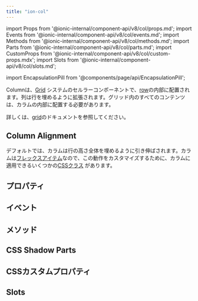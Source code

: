 ```yaml
---
title: "ion-col"
---
```

import Props from '@ionic-internal/component-api/v8/col/props.md';
import Events from '@ionic-internal/component-api/v8/col/events.md';
import Methods from '@ionic-internal/component-api/v8/col/methods.md';
import Parts from '@ionic-internal/component-api/v8/col/parts.md';
import CustomProps from '@ionic-internal/component-api/v8/col/custom-props.mdx';
import Slots from '@ionic-internal/component-api/v8/col/slots.md';

<head>
  <title>ion-col: Column Component Padding and Other Properties</title>
  <meta name="description" content="ion-colは、rowの内側に入るカラムコンポーネントです。グリッド内のコンテンツは、カラムの中に入ります。列のパディング、サイズ、その他のプロパティについては、こちらをご覧ください。" />
</head>

import EncapsulationPill from '@components/page/api/EncapsulationPill';

<EncapsulationPill type="shadow" />


Columnは、[Grid](./grid) システムのセルラーコンポーネントで、[row](./row)の内部に配置されます。列は行を埋めるように拡張されます。グリッド内のすべてのコンテンツは、カラムの内部に配置する必要があります。

詳しくは、[grid](./grid)のドキュメントを参照してください。


## Column Alignment

デフォルトでは、カラムは行の高さ全体を埋めるように引き伸ばされます。カラムは[フレックスアイテム](https://developer.mozilla.org/en-US/docs/Glossary/Flex_Item)なので、この動作をカスタマイズするために、カラムに適用できるいくつかの[CSSクラス](/docs/layout/css-utilities#flex-item-properties) があります。




## プロパティ
<Props />

## イベント
<Events />

## メソッド
<Methods />

## CSS Shadow Parts
<Parts />

## CSSカスタムプロパティ
<CustomProps />

## Slots
<Slots />
